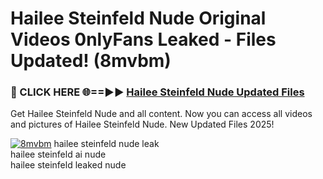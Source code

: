 # Hailee Steinfeld Nude Original Videos 0nlyFans Leaked - Files Updated! (8mvbm)

<h3>🔴 CLICK HERE 🌐==►► <a href="https://tinyurl.com/4mcuefdz" rel="nofollow">Hailee Steinfeld Nude Updated Files</a></h3>

Get Hailee Steinfeld Nude and all content. Now you can access all videos and pictures of Hailee Steinfeld Nude. New Updated Files 2025!

[![8mvbm](https://i.imgur.com/StAQSOY.gif)](https://tinyurl.com/4mcuefdz)
hailee steinfeld nude leak<br>
hailee steinfeld ai nude<br>
hailee steinfeld leaked nude